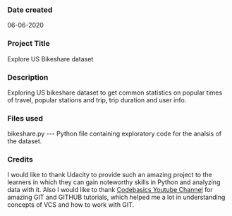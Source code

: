 ### Date created
06-06-2020

### Project Title
Explore US Bikeshare dataset

### Description
Exploring US bikeshare dataset to get common statistics on popular times of travel, popular stations and trip, trip duration and user info.

### Files used
bikeshare.py  ---  Python file containing exploratory code for the analsis of the dataset.

### Credits
I would like to thank Udacity to provide such an amazing project to the learners in which they can gain noteworthy skills in Python and analyzing data with it.
Also I would like to thank [Codebasics Youtube Channel](https://www.youtube.com/playlist?list=PLeo1K3hjS3usJuxZZUBdjAcilgfQHkRzW) for amazing GIT and GITHUB tutorials, which helped me a lot in understanding concepts of VCS and how to work with GIT.

